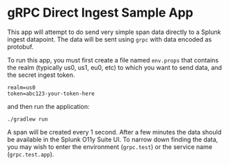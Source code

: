 
# gRPC Direct Ingest Sample App

This app will attempt to do send very simple span data directly to 
a Splunk ingest datapoint. The data will be sent using `grpc` with data 
encoded as protobuf.

To run this app, you must first create a file named `env.props` that contains
the realm (typically us0, us1, eu0, etc)
to which you want to send data, and the secret ingest token.

```
realm=us0
token=abc123-your-token-here
```

and then run the application:

```
./gradlew run
```

A span will be created every 1 second. After a few minutes the data should be available 
in the Splunk O11y Suite UI. To narrow down finding the data, you may wish to enter
the environment (`grpc.test`) or the service name (`grpc.test.app`).
